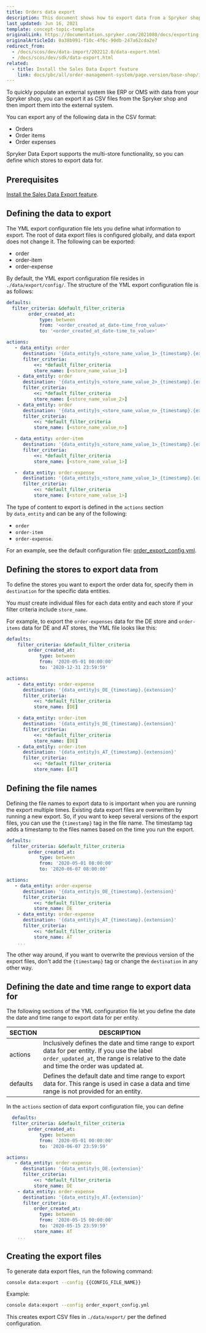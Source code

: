 ```yaml
---
title: Orders data export
description: This document shows how to export data from a Spryker shop to an external system
last_updated: Jun 16, 2021
template: concept-topic-template
originalLink: https://documentation.spryker.com/2021080/docs/exporting-data
originalArticleId: 0a38b991-f10c-4f6c-90db-247a62cda2e7
redirect_from:
  - /docs/scos/dev/data-import/202212.0/data-export.html
  - /docs/scos/dev/sdk/data-export.html
related:
  - title: Install the Sales Data Export feature
    link: docs/pbc/all/order-management-system/page.version/base-shop/install-and-upgrade/install-features/install-the-sales-data-export-feature.html
---
```


To quickly populate an external system like ERP or OMS with data from your Spryker shop, you can export it as CSV files from the Spryker shop and then import them into the external system.

You can export any of the following data in the CSV format:

* Orders
* Order items
* Order expenses

Spryker Data Export supports the multi-store functionality, so you can define which stores to export data for.


## Prerequisites

[Install the Sales Data Export feature](/docs/pbc/all/order-management-system/{{page.version}}/base-shop/install-and-upgrade/install-features/install-the-sales-data-export-feature.html).

## Defining the data to export

The YML export configuration file lets you define what information to export. The root of data export files is configured globally, and data export does not change it. The following can be exported:
* order
* order-item
* order-expense


By default, the YML export configuration file resides in `./data/export/config/`. The structure of the YML export configuration file is as follows:

```yml
defaults:
  filter_criteria: &default_filter_criteria
        order_created_at:  
            type: between
            from: '<order_created_at_date-time_from_value>'
            to: '<order_created_at_date-time_to_value>'

actions:  
   - data_entity: order
      destination: '{data_entity}s_<store_name_value_1>_{timestamp}.{extension}'
      filter_criteria:
          <<: *default_filter_criteria
          store_name: [<store_name_value_1>]
    - data_entity: order
      destination: '{data_entity}s_<store_name_value_2>_{timestamp}.{extension}'
      filter_criteria:
          <<: *default_filter_criteria
          store_name: [<store_name_value_2>]
    - data_entity: order
      destination: '{data_entity}s_<store_name_value_n>_{timestamp}.{extension}'
      filter_criteria:
          <<: *default_filter_criteria
          store_name: [<store_name_value_n>]

   - data_entity: order-item
      destination: '{data_entity}s_<store_name_value_1>_{timestamp}.{extension}'
      filter_criteria:
          <<: *default_filter_criteria
          store_name: [<store_name_value_1>]

   -  data_entity: order-expense             
      destination: '{data_entity}s_<store_name_value_1>_{timestamp}.{extension}'
      filter_criteria:
          <<: *default_filter_criteria
          store_name: [<store_name_value_1>]
```

The type of content to export is defined in the `actions` section by `data_entity` and can be any of the following:
* `order`
* `order-item`
* `order-expense`.

For an example, see the default configuration file: [order_export_config.yml](https://github.com/spryker-shop/suite/blob/master/data/export/production/order_export_config.yml).


## Defining the stores to export data from

To define the stores you want to export the order data for, specify them in `destination` for the specific data entities.

You *must* create individual files for each data entity and each store if your filter criteria include `store_name`.

For example, to export the `order-expenses` data for the DE store and `order-items` data for DE and AT stores, the YML file looks like this:

```yml
defaults:
    filter_criteria: &default_filter_criteria
        order_created_at:
            type: between
            from: '2020-05-01 00:00:00'
            to: '2020-12-31 23:59:59'

actions:
    - data_entity: order-expense
      destination: '{data_entity}s_DE_{timestamp}.{extension}'
      filter_criteria:
          <<: *default_filter_criteria
          store_name: [DE]

    - data_entity: order-item
      destination: '{data_entity}s_DE_{timestamp}.{extension}'
      filter_criteria:
          <<: *default_filter_criteria
          store_name: [DE]
    - data_entity: order-item
      destination: '{data_entity}s_AT_{timestamp}.{extension}'
      filter_criteria:
          <<: *default_filter_criteria
          store_name: [AT]
  ```

## Defining the file names

Defining the file names to export data to is important when you are running the export multiple times. Existing data export files are overwritten by running a new export. So, if you want to keep several versions of the export files, you can use the `{timestamp}` tag in the file name. The timestamp tag adds a timestamp to the files names based on the time you run the export.


```yml
defaults:
  filter_criteria: &default_filter_criteria
        order_created_at:  
            type: between
            from: '2020-05-01 08:00:00'
            to: '2020-06-07 08:00:00'

actions:  
   - data_entity: order-expense
      destination: '{data_entity}s_DE_{timestamp}.{extension}'
      filter_criteria:
          <<: *default_filter_criteria
          store_name: DE
    - data_entity: order-expense
      destination: '{data_entity}s_AT_{timestamp}.{extension}'
      filter_criteria:
          <<: *default_filter_criteria
          store_name: AT
    ...
```

The other way around, if you want to overwrite the previous version of the export files, don't add the `{timestamp}` tag or change the `destination` in any other way.


## Defining the date and time range to export data for

The following sections of the YML configuration file let you define the date the date and time range to export data for per entity.


| SECTION | DESCRIPTION |
| - | - |
| actions | Inclusively defines the date and time range to export data for per entity. If you use the label `order_updated_at`, the range is relative to the date and time the order was updated at. |
| defaults | Defines the default date and time range to export data for. This range is used in case a data and time range is not provided for an entity. |

In the `actions` section of data export configuration file, you can define

```yml
  defaults:
  filter_criteria: &default_filter_criteria
        order_created_at:  
            type: between
            from: '2020-05-01 00:00:00'
            to: '2020-06-07 23:59:59'

actions:  
   - data_entity: order-expense
      destination: '{data_entity}s_DE.{extension}'
      filter_criteria:
          <<: *default_filter_criteria
          store_name: DE
    - data_entity: order-expense
      destination: '{data_entity}s_AT.{extension}'
      filter_criteria:
          order_created_at:  
            type: between
            from: '2020-05-15 00:00:00'
            to: '2020-05-15 23:59:59'
          store_name: AT
    ...
```

## Creating the export files

To generate data export files, run the following command:

```bash
console data:export --config {{CONFIG_FILE_NAME}}
```

Example:

```bash
console data:export --config order_export_config.yml
```

This creates export CSV files in `./data/export/` per the defined configuration.
